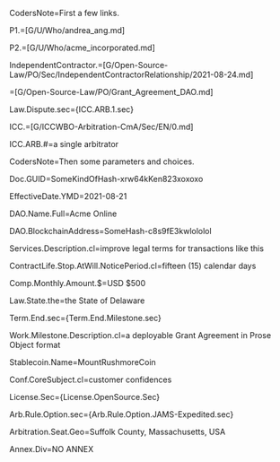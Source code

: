 CodersNote=First a few links.

P1.=[G/U/Who/andrea_ang.md]

P2.=[G/U/Who/acme_incorporated.md]

IndependentContractor.=[G/Open-Source-Law/PO/Sec/IndependentContractorRelationship/2021-08-24.md]

=[G/Open-Source-Law/PO/Grant_Agreement_DAO.md]

Law.Dispute.sec=<span class="warning">{ICC.ARB.1.sec}</span>

ICC.=[G/ICCWBO-Arbitration-CmA/Sec/EN/0.md]

ICC.ARB.#=a single arbitrator

CodersNote=Then some parameters and choices.

Doc.GUID=SomeKindOfHash-xrw64kKen823xoxoxo

EffectiveDate.YMD=2021-08-21

DAO.Name.Full=Acme Online

DAO.BlockchainAddress=SomeHash-c8s9fE3kwlololol

Services.Description.cl=improve legal terms for transactions like this

ContractLife.Stop.AtWill.NoticePeriod.cl=fifteen (15) calendar days

Comp.Monthly.Amount.$=USD $500

Law.State.the=the State of Delaware

Term.End.sec={Term.End.Milestone.sec}

Work.Milestone.Description.cl=a deployable Grant Agreement in Prose Object format

Stablecoin.Name=MountRushmoreCoin

Conf.CoreSubject.cl=customer confidences

License.Sec={License.OpenSource.Sec}

Arb.Rule.Option.sec={Arb.Rule.Option.JAMS-Expedited.sec}

Arbitration.Seat.Geo=Suffolk County, Massachusetts, USA

Annex.Div=NO ANNEX